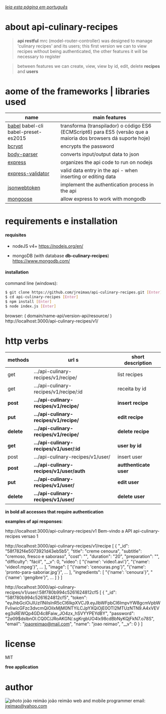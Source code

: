
###### [leia esta página em português](https://github.com/jreimao/api-culinary-recipes/readme.md)


# about api-culinary-recipes

  > **api restful** mrc (model-router-controller) was designed to manage 'culinary recipes' and its users; this first version we can to view recipes without being authenticated, the other features it will be necessary to register

  > between features we can create, view, view by id, edit, delete **recipes** and **users**



# aome of the frameworks | libraries used

  | name   | main features |
  | ------ | ------ |
  | [babel](https://babeljs.io/) babel-cli babel-preset-es2015 |  transforma (transpilador) o código ES6 (ECMScript6) para ES5 (versão que a maioria dos browsers dá suporte hoje) |
  | [bcrypt](https://www.npmjs.com/package/bcrypt) | encrypts the password |
  | [body-parser](https://www.npmjs.com/package/body-parser) | converts input/output data to json |
  | [express](http://expressjs.com/) | organizes the api code to run on nodejs |
  | [express-validator](https://www.npmjs.com/package/express-validator) | valid data entry in the api - when inserting or editing data |
  | [jsonwebtoken](https://www.npmjs.com/package/jsonwebtoken) | implement the authentication process in the api |
  | [mongoose](http://mongoosejs.com/index.html) | allow express to work with mongodb |



# requirements e installation

#### requisites
  - nodeJS v4+
    https://nodejs.org/en/
    
  - mongoDB (with database **db-culinary-recipes**)
    https://www.mongodb.com/
  

#### installation

  command line (windows):
  ```sh
  $ git clone https://github.com/jreimao/api-culinary-recipes.git [Enter]
  $ cd api-culinary-recipes [Enter]
  $ npm install [Enter]
  $ node index.js [Enter]
  ```

  browser:
  ( domain/name-api/version-api/resource/ )
  http://localhost:3000/api-culinary-recipes/v1/



# http verbs

  | methods    | url s | short description |
  | ------     | ----  | ------            |
  | get        | .../api-culinary-recipes/v1/recipe/       | list recipes |
  | get        | .../api-culinary-recipes/v1/recipe/:id    | receita by id |
  | **post**   | **.../api-culinary-recipes/v1/recipe/**   | **insert recipe** |
  | **put**    | **.../api-culinary-recipes/v1/recipe/**   | **edit recipe** |
  | **delete** | **.../api-culinary-recipes/v1/recipe/**   | **delete recipe** |
  | **get**    | **.../api-culinary-recipes/v1/user/:id**  | **user by id** |
  | post       | .../api-culinary-recipes/v1/user/         | insert user |
  | **post**   | **.../api-culinary-recipes/v1/user/auth** | **autthenticate user** |
  | **put**    | **.../api-culinary-recipes/v1/user/**     | **edit user** |
  | **delete** | **.../api-culinary-recipes/v1/user/**     | **delete user** |

  **in bold all accesses that require authentication**


  **examples of api responses**:

  http://localhost:3000/api-culinary-recipes/v1
    Bem-vindo a API api-culinary-recipes versao 1

  http://localhost:3000/api-culinary-recipes/v1/recipe
    [
        {
            "_id": "58f782f4e5073921d43eb5b5",
            "title": "creme cenoura",
            "subtitle": "cremoso, fresco e saboraso",
            "cost": "",
            "duration": "20",
            "preparation": "",
            "difficulty": "fácil",
            "__v": 0,
            "video": [ "{'name': 'video1.avi'}",
                "{'name': 'video1.mpeg'}",
                ... ],
            "image": [ "{'name': 'cenouras.png'}",
                "{'name': 'pronto-para-saboriar.jpg'}",
                ... ],
            "ingredients": [ "{'name': 'cenoura'}",
                "{'name': 'gengibre'}",
                ... ]
        }
    ]

  http://localhost:3000/api-culinary-recipes/v1/user/:58f780b994c5261624812cf5
    [
        {
            "_id": "58f780b994c5261624812cf5",
            "token": "eyJhbGciOiJIUzI1NiIsInR5cCI6IkpXVCJ9.eyJlbWFpbCI6ImpvYW8gcmVpbWFvIiwicGFzc3dvcmQiOiIxMjM0NTYiLCJpYXQiOjE0OTI2MTUzNTN9.A4xVEVeg3sREWQp4GD4c8Faiw_JO4zx_hSVYYPEYdBY",
            "password": "$2a$09$dslbnOI.CQ0C/JRoAKGN/.sgKrgbUO4lx98cdBbNyKQjFkN7.o78S",
            "email": "joaoreimao@mail.com",
            "name": "joao reimao",
            "__v": 0
        }
    ]



  # license

  MIT

  **free application**



  # author

  ![photo joão reimão](https://avatars2.githubusercontent.com/u/15116081?v=3&s=75 "joão reimão")
  joão reimão
  web and mobile programmer
  email: jreimao@yahoo.com
